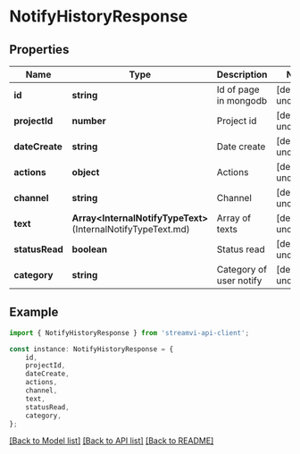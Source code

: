 # NotifyHistoryResponse


## Properties

Name | Type | Description | Notes
------------ | ------------- | ------------- | -------------
**id** | **string** | Id of page in mongodb | [default to undefined]
**projectId** | **number** | Project id | [default to undefined]
**dateCreate** | **string** | Date create | [default to undefined]
**actions** | **object** | Actions | [default to undefined]
**channel** | **string** | Channel | [default to undefined]
**text** | **Array&lt;InternalNotifyTypeText&gt;**(InternalNotifyTypeText.md) | Array of texts | [default to undefined]
**statusRead** | **boolean** | Status read | [default to undefined]
**category** | **string** | Category of user notify | [default to undefined]

## Example

```typescript
import { NotifyHistoryResponse } from 'streamvi-api-client';

const instance: NotifyHistoryResponse = {
    id,
    projectId,
    dateCreate,
    actions,
    channel,
    text,
    statusRead,
    category,
};
```

[[Back to Model list]](../README.md#documentation-for-models) [[Back to API list]](../README.md#documentation-for-api-endpoints) [[Back to README]](../README.md)
